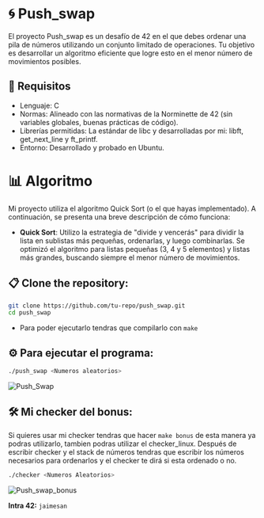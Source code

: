 # 🌀 Push_swap

El proyecto Push_swap es un desafío de 42 en el que debes ordenar una pila de números utilizando un conjunto limitado de operaciones. Tu objetivo es desarrollar un algoritmo eficiente que logre esto en el menor número de movimientos posibles.

## 🚀 Requisitos
- Lenguaje: C
- Normas: Alineado con las normativas de la Norminette de 42 (sin variables globales, buenas prácticas de código).
- Librerías permitidas: La estándar de libc y desarrolladas por mi: libft, get_next_line y ft_printf.
- Entorno: Desarrollado y probado en Ubuntu.

# 📊 Algoritmo
Mi proyecto utiliza el algoritmo Quick Sort (o el que hayas implementado). A continuación, se presenta una breve descripción de cómo funciona:

- **Quick Sort**: Utilizo la estrategia de "divide y vencerás" para dividir la lista en sublistas más pequeñas, ordenarlas, y luego combinarlas.
Se optimizó el algoritmo para listas pequeñas (3, 4 y 5 elementos) y listas más grandes, buscando siempre el menor número de movimientos.

## 📋 Clone the repository:
```bash
git clone https://github.com/tu-repo/push_swap.git
cd push_swap
```
- Para poder ejecutarlo tendras que compilarlo con ```make```

## ⚙️ Para ejecutar el programa:
```bash
./push_swap <Numeros aleatorios>
```

![Push_Swap](https://github.com/user-attachments/assets/c6169125-d85e-40af-9177-377dd1ede8e7)

## 🛠️ Mi checker del bonus:

Si quieres usar mi checker tendras que hacer ```make bonus``` de esta manera ya podras utilizarlo, tambien podras utilizar el checker_linux.
Después de escribir checker y el stack de números tendras que escribir los números necesarios para ordenarlos y el checker te dirá si esta ordenado o no.

```bash
./checker <Numeros Aleatorios>
```

![Push_swap_bonus](https://github.com/user-attachments/assets/24c765a4-9ba2-418e-a03d-511c666a3296)

**Intra 42:** ```jaimesan```
